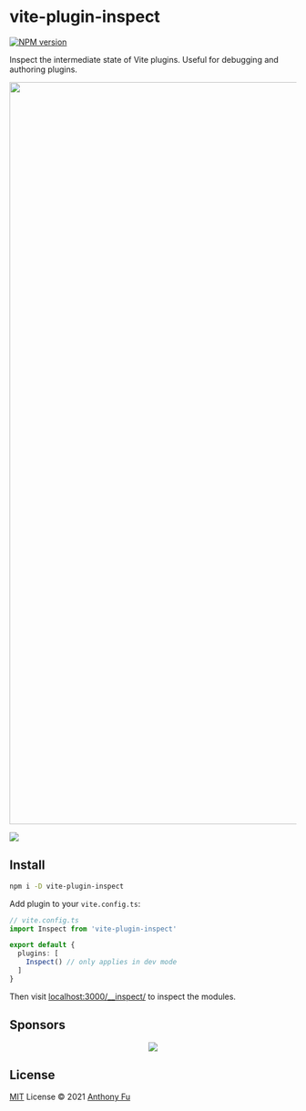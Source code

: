 # vite-plugin-inspect

[![NPM version](https://img.shields.io/npm/v/vite-plugin-inspect?color=a1b858&label=)](https://www.npmjs.com/package/vite-plugin-inspect)

Inspect the intermediate state of Vite plugins. Useful for debugging and authoring plugins.

<img width="1304" src="https://user-images.githubusercontent.com/46585162/134683677-487e3e03-fa6b-49ad-bde0-520ebb641a96.png">

![](https://s9.gifyu.com/images/Kapture-2021-09-11-at-07.33.36.gif)

## Install

```bash
npm i -D vite-plugin-inspect
```

Add plugin to your `vite.config.ts`:

```ts
// vite.config.ts
import Inspect from 'vite-plugin-inspect'

export default {
  plugins: [
    Inspect() // only applies in dev mode
  ]
}
```

Then visit [localhost:3000/__inspect/](http://localhost:3000/__inspect/) to inspect the modules.

## Sponsors

<p align="center">
  <a href="https://cdn.jsdelivr.net/gh/antfu/static/sponsors.svg">
    <img src='https://cdn.jsdelivr.net/gh/antfu/static/sponsors.svg'/>
  </a>
</p>

## License

[MIT](./LICENSE) License © 2021 [Anthony Fu](https://github.com/antfu)
